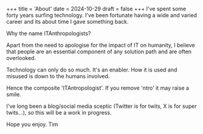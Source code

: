 +++ 
title = 'About' 
date = 2024-10-29
draft = false
+++
I've spent some forty years surfing technology. I've been fortunate having a wide and varied career and its about time I gave something back.

Why the name ITAnthropologists? 

Apart from the need to apologise for the impact of IT on humanity, I believe that people are an essential component of any solution path and are often overlooked.

Technology can only do so much. It's an enabler. How it is used and misused is down to the humans involved.

Hence the composite 'ITAntropologist'. If you remove 'ntro' it may raise a smile.

I've long been a blog/social media sceptic (Twitter is for twits, X is for super twits...), so this will be a work in progress.

Hope you enjoy.
Tim
 